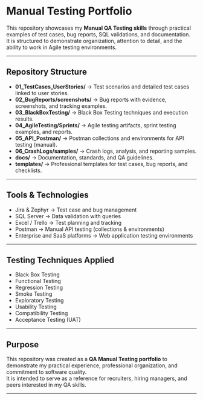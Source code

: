 # Manual Testing Portfolio

This repository showcases my **Manual QA Testing skills** through practical examples of test cases, bug reports, SQL validations, and documentation.  
It is structured to demonstrate organization, attention to detail, and the ability to work in Agile testing environments.  

---

## Repository Structure

- **01_TestCases_UserStories/** → Test scenarios and detailed test cases linked to user stories.  
- **02_BugReports/screenshots/** → Bug reports with evidence, screenshots, and tracking examples.  
- **03_BlackBoxTesting/** → Black Box Testing techniques and execution results.  
- **04_AgileTesting/Sprints/** → Agile testing artifacts, sprint testing examples, and reports.  
- **05_API_Postman/** → Postman collections and environments for API testing (manual).  
- **06_CrashLogs/samples/** → Crash logs, analysis, and reporting samples.  
- **docs/** → Documentation, standards, and QA guidelines.  
- **templates/** → Professional templates for test cases, bug reports, and checklists.  

---

## Tools & Technologies
- Jira & Zephyr → Test case and bug management  
- SQL Server → Data validation with queries  
- Excel / Trello → Test planning and tracking  
- Postman → Manual API testing (collections & environments)  
- Enterprise and SaaS platforms → Web application testing environments  

---

## Testing Techniques Applied
- Black Box Testing  
- Functional Testing  
- Regression Testing  
- Smoke Testing  
- Exploratory Testing  
- Usability Testing  
- Compatibility Testing  
- Acceptance Testing (UAT)  

---

## Purpose
This repository was created as a **QA Manual Testing portfolio** to demonstrate my practical experience, professional organization, and commitment to software quality.  
It is intended to serve as a reference for recruiters, hiring managers, and peers interested in my QA skills.  

---
